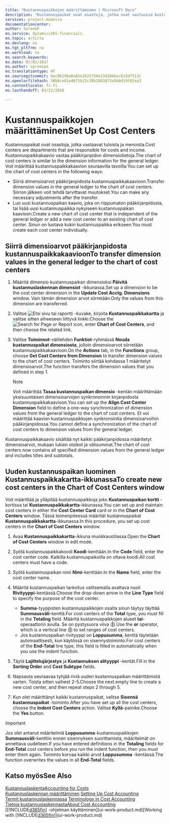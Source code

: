 ```yaml
---
title: "Kustannuspaikkojen määrittäminen | Microsoft Docs"
description: "Kustannuspaikat ovat osastoja, jotka ovat vastuussa kustannuksista ja tuloista. Kustannuspaikkakaavio vastaa pääkirjanpidon dimensiotietoja."
services: project-madeira
documentationcenter: 
author: SorenGP
ms.service: dynamics365-financials
ms.topic: article
ms.devlang: na
ms.tgt_pltfrm: na
ms.workload: na
ms.search.keywords: 
ms.date: 07/01/2017
ms.author: sgroespe
ms.translationtype: HT
ms.sourcegitcommit: bec0619be0a65e3625759e13d2866ac615d7513c
ms.openlocfilehash: 38b6ce01e48f1b32c28b1883875a566d19f02ea3
ms.contentlocale: fi-fi
ms.lasthandoff: 03/22/2018

---
```

# <a name="set-up-cost-centers"></a><span data-ttu-id="487ef-104">Kustannuspaikkojen määrittäminen</span><span class="sxs-lookup"><span data-stu-id="487ef-104">Set Up Cost Centers</span></span>
<span data-ttu-id="487ef-105">Kustannuspaikat ovat osastoja, jotka vastaavat tuloista ja menoista.</span><span class="sxs-lookup"><span data-stu-id="487ef-105">Cost centers are departments that are responsible for costs and income.</span></span> <span data-ttu-id="487ef-106">Kustannuspaikkakaavio vastaa pääkirjanpidon dimensiotietoja.</span><span class="sxs-lookup"><span data-stu-id="487ef-106">The chart of cost centers is similar to the dimension information for the general ledger.</span></span> <span data-ttu-id="487ef-107">Voit määrittää kustannuspaikkakaavion seuraavilla tavoilla:</span><span class="sxs-lookup"><span data-stu-id="487ef-107">You can set up the chart of cost centers in the following ways:</span></span>  

-   <span data-ttu-id="487ef-108">Siirrä dimensioarvot pääkirjanpidosta kustannuspaikkakaavioon.</span><span class="sxs-lookup"><span data-stu-id="487ef-108">Transfer dimension values in the general ledger to the chart of cost centers.</span></span> <span data-ttu-id="487ef-109">Siirron jälkeen voit tehdä tarvittavat muutokset.</span><span class="sxs-lookup"><span data-stu-id="487ef-109">You can make any necessary adjustments after the transfer.</span></span>  
-   <span data-ttu-id="487ef-110">Luo uusi kustannuspaikan kaavio, joka on riippumaton pääkirjanpidosta, tai lisää uusi kustannuspaikka nykyiseen kustannuspaikan kaavioon.</span><span class="sxs-lookup"><span data-stu-id="487ef-110">Create a new chart of cost center that is independent of the general ledger or add a new cost center to an existing chart of cost center.</span></span> <span data-ttu-id="487ef-111">Sinun on luotava kukin kustannuspaikka erikseen.</span><span class="sxs-lookup"><span data-stu-id="487ef-111">You must create each cost center individually.</span></span>  

## <a name="to-transfer-dimension-values-in-the-general-ledger-to-the-chart-of-cost-centers"></a><span data-ttu-id="487ef-112">Siirrä dimensioarvot pääkirjanpidosta kustannuspaikkakaavioon</span><span class="sxs-lookup"><span data-stu-id="487ef-112">To transfer dimension values in the general ledger to the chart of cost centers</span></span>  
1.  <span data-ttu-id="487ef-113">Määritä dimensio kustannuspaikan dimensioksi **Päivitä kustannuslaskennan dimensiot** -ikkunassa.</span><span class="sxs-lookup"><span data-stu-id="487ef-113">Set up a dimension to be the cost center dimension in the **Update Cost Acctg. Dimensions** window.</span></span> <span data-ttu-id="487ef-114">Vain tämän dimension arvot siirretään.</span><span class="sxs-lookup"><span data-stu-id="487ef-114">Only the values from this dimension are transferred.</span></span>  
2.  <span data-ttu-id="487ef-115">Valitse ![Etsi sivu tai raportti](media/ui-search/search_small.png "Etsi sivu tai raportti -kuvake") -kuvake, kirjoita **Kustannuspaikkakartta** ja valitse sitten aiheeseen liittyvä linkki.</span><span class="sxs-lookup"><span data-stu-id="487ef-115">Choose the ![Search for Page or Report](media/ui-search/search_small.png "Search for Page or Report icon") icon, enter **Chart of Cost Centers**, and then choose the related link.</span></span>  
3.  <span data-ttu-id="487ef-116">Valitse **Toiminnot**-välilehden **Funktiot**-ryhmässä **Nouda kustannuspaikat dimensiosta**, jolloin dimensioarvot siirretään kustannuspaikkakaavioon.</span><span class="sxs-lookup"><span data-stu-id="487ef-116">On the **Actions** tab, in the **Functions** group, choose **Get Cost Centers from Dimension** to transfer dimension values to the chart of cost centers.</span></span> <span data-ttu-id="487ef-117">Toiminto siirtää kohdassa 1 määritetyt dimensioarvot.</span><span class="sxs-lookup"><span data-stu-id="487ef-117">The function transfers the dimension values that you defined in step 1.</span></span>  

    > [!NOTE]  
    >  <span data-ttu-id="487ef-118">Voit määrittää **Tasaa kustannuspaikan dimensio** -kentän määrittämään yksisuuntaisen dimensioarvojen synkronoinnin kirjanpidosta kustannuspaikkakaavioon.</span><span class="sxs-lookup"><span data-stu-id="487ef-118">You can set up the **Align Cost Center Dimension**  field to define a one-way synchronization of dimension values from the general ledger to the chart of cost centers.</span></span> <span data-ttu-id="487ef-119">Et voi määrittää kaavion kustannuspaikkojen synkronointia dimensioarvoihin pääkirjanpidossa.</span><span class="sxs-lookup"><span data-stu-id="487ef-119">You cannot define a synchronization of the chart of cost centers to dimension values from the general ledger.</span></span>  

<span data-ttu-id="487ef-120">Kustannuspaikkakaavio sisältää nyt kaikki pääkirjanpidossa määritetyt dimensioarvot, mukaan lukien otsikot ja välisummat.</span><span class="sxs-lookup"><span data-stu-id="487ef-120">The chart of cost centers now contains all specified dimension values from the general ledger and includes titles and subtotals.</span></span>  

## <a name="to-create-new-cost-centers-in-the-chart-of-cost-centers-window"></a><span data-ttu-id="487ef-121">Uuden kustannuspaikan luominen Kustannuspaikkakartta-ikkunassa</span><span class="sxs-lookup"><span data-stu-id="487ef-121">To create new cost centers in the Chart of Cost Centers window</span></span>  
<span data-ttu-id="487ef-122">Voit määrittää ja ylläpitää kustannuspaikkoja joko **Kustannuspaikan kortti** -kortissa tai **Kustannuspaikkakartta**-ikkunassa.</span><span class="sxs-lookup"><span data-stu-id="487ef-122">You can set up and maintain cost centers in either the **Cost Center Card** card or in the **Chart of Cost Centers** window.</span></span> <span data-ttu-id="487ef-123">Tässä toimenpiteessä määrität kustannuspaikat **Kustannuspaikkakartta**-ikkunassa.</span><span class="sxs-lookup"><span data-stu-id="487ef-123">In this procedure, you set up cost centers in the **Chart of Cost Centers** window.</span></span>  

1. <span data-ttu-id="487ef-124">Avaa **Kustannuspaikkakartta**-ikkuna muokkaustilassa.</span><span class="sxs-lookup"><span data-stu-id="487ef-124">Open the **Chart of Cost Centers** window in edit mode.</span></span>  
2. <span data-ttu-id="487ef-125">Syötä kustannuspaikkakoodi **Koodi**-kenttään.</span><span class="sxs-lookup"><span data-stu-id="487ef-125">In the **Code** field, enter the cost center code.</span></span> <span data-ttu-id="487ef-126">Kaikilla kustannuspaikoilla on oltava koodi.</span><span class="sxs-lookup"><span data-stu-id="487ef-126">All cost centers must have a code.</span></span>  
3. <span data-ttu-id="487ef-127">Syötä kustannuspaikan nimi **Nimi**-kenttään.</span><span class="sxs-lookup"><span data-stu-id="487ef-127">In the **Name** field, enter the cost center name.</span></span>  
4. <span data-ttu-id="487ef-128">Määritä kustannuspaikan tarkoitus valitsemalla avattava nuoli **Rivityyppi**-kentässä.</span><span class="sxs-lookup"><span data-stu-id="487ef-128">Choose the drop-down arrow in the **Line Type** field to specify the purpose of the cost center.</span></span>  

    - <span data-ttu-id="487ef-129">**Summa**-tyyppisten kustannuspaikkojen osalta sinun täytyy täyttää **Summausväli**-kenttä.</span><span class="sxs-lookup"><span data-stu-id="487ef-129">For cost centers of the **Total** type, you must fill in the **Totaling** field.</span></span> <span data-ttu-id="487ef-130">Määritä kustannuspaikkojen alueet **tai**-operaattorin avulla. Se on pystysuora viiva (**&#124;**).</span><span class="sxs-lookup"><span data-stu-id="487ef-130">Use the **or** operator, which is a vertical line (**&#124;**) to set ranges of cost centers.</span></span>  
    - <span data-ttu-id="487ef-131">Jos kustannuspaikan rivityyppi on **Loppusumma**, kenttä täytetään automaattisesti, kun käytössä on sisennystoiminto.</span><span class="sxs-lookup"><span data-stu-id="487ef-131">For cost centers of the **End-Total** line type, this field is filled in automatically when you use the indent function.</span></span>  
5.  <span data-ttu-id="487ef-132">Täytä **Lajittelujärjestys** ja **Kustannuksen alityyppi** -kentät.</span><span class="sxs-lookup"><span data-stu-id="487ef-132">Fill in the **Sorting Order** and **Cost Subtype** fields.</span></span>  
6.  <span data-ttu-id="487ef-133">Napsauta seuraavaa tyhjää riviä uuden kustannuspaikan määrittämistä varten. Toista sitten vaiheet 2-5.</span><span class="sxs-lookup"><span data-stu-id="487ef-133">Choose the next empty line to create a new cost center, and then repeat steps 2 through 5.</span></span>  
7.  <span data-ttu-id="487ef-134">Kun olet määrittänyt kaikki kustannuspaikat, valitse **Sisennä kustannuspaikat** -toiminto.</span><span class="sxs-lookup"><span data-stu-id="487ef-134">After you have set up all the cost centers, choose the **Indent Cost Centers** action.</span></span> <span data-ttu-id="487ef-135">Valitse **Kyllä**-painike.</span><span class="sxs-lookup"><span data-stu-id="487ef-135">Choose the **Yes** button.</span></span>  

> [!IMPORTANT]  
>  <span data-ttu-id="487ef-136">Jos olet antanut määritelmiä **Loppusumma**-kustannuspaikkojen **Summausväli**-kenttiin ennen sisennyksen suorittamista, määritelmät on annettava uudelleen.</span><span class="sxs-lookup"><span data-stu-id="487ef-136">If you have entered definitions in the **Totaling** fields for **End-Total** cost centers before you run the indent function, then you must enter them again.</span></span> <span data-ttu-id="487ef-137">Toiminto korvaa kaikki arvot **Loppusumma** -kentässä.</span><span class="sxs-lookup"><span data-stu-id="487ef-137">The function overwrites the values in all **End-Total** fields.</span></span>  

## <a name="see-also"></a><span data-ttu-id="487ef-138">Katso myös</span><span class="sxs-lookup"><span data-stu-id="487ef-138">See Also</span></span>  
[<span data-ttu-id="487ef-139">Kustannuslaskenta</span><span class="sxs-lookup"><span data-stu-id="487ef-139">Accounting for Costs</span></span>](finance-manage-cost-accounting.md)  
<span data-ttu-id="487ef-140">[Kustannuslaskennan määrittäminen](finance-set-up-cost-accounting.md) </span><span class="sxs-lookup"><span data-stu-id="487ef-140">[Setting Up Cost Accounting](finance-set-up-cost-accounting.md) </span></span>  
<span data-ttu-id="487ef-141">[Termit kustannuslaskennassa](finance-terminology-in-cost-accounting.md) </span><span class="sxs-lookup"><span data-stu-id="487ef-141">[Terminology in Cost Accounting](finance-terminology-in-cost-accounting.md) </span></span>  
[<span data-ttu-id="487ef-142">Tietoja kustannuslaskennasta</span><span class="sxs-lookup"><span data-stu-id="487ef-142">About Cost Accounting</span></span>](finance-about-cost-accounting.md)  
<span data-ttu-id="487ef-143">[[!INCLUDE[d365fin](includes/d365fin_md.md)] -ohjelman käyttäminen](ui-work-product.md)</span><span class="sxs-lookup"><span data-stu-id="487ef-143">[Working with [!INCLUDE[d365fin](includes/d365fin_md.md)]](ui-work-product.md)</span></span>

